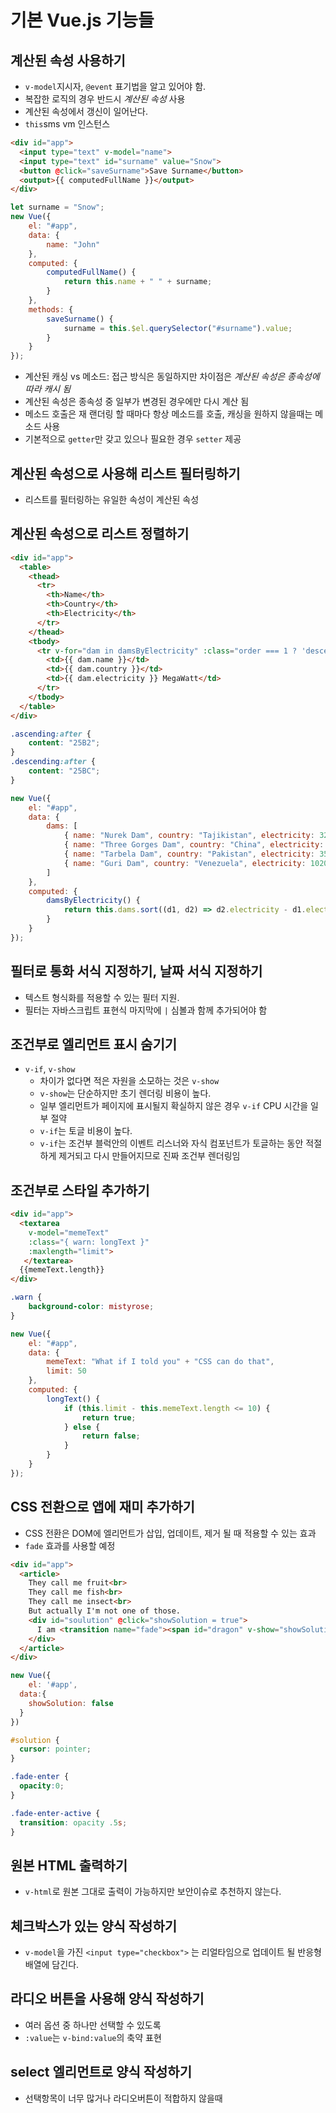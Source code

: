# 기본 Vue.js 기능들

## 계산된 속성 사용하기

* `v-model`지시자, `@event` 표기법을 알고 있어야 함.
* 복잡한 로직의 경우 반드시 _계산된 속성_ 사용
* 계산된 속성에서 갱신이 일어난다.
* `this`sms vm 인스턴스

```html
<div id="app">
  <input type="text" v-model="name">
  <input type="text" id="surname" value="Snow">
  <button @click="saveSurname">Save Surname</button>
  <output>{{ computedFullName }}</output>
</div>
```

```js
let surname = "Snow";
new Vue({
	el: "#app",
	data: {
		name: "John"
	},
	computed: {
		computedFullName() {
			return this.name + " " + surname;
		}
	},
	methods: {
		saveSurname() {
			surname = this.$el.querySelector("#surname").value;
		}
	}
});
```

* 계산된 캐싱 vs 메소드: 접근 방식은 동일하지만 차이점은 _계산된 속성은 종속성에 따라 캐시 됨_
* 계산된 속성은 종속성 중 일부가 변경된 경우에만 다시 계산 됨
* 메소드 호출은 재 랜더링 할 때마다 항상 메소드를 호출, 캐싱을 원하지 않을때는 메소드 사용
* 기본적으로 `getter`만 갖고 있으나 필요한 경우 `setter` 제공

## 계산된 속성으로 사용해 리스트 필터링하기

* 리스트를 필터링하는 유일한 속성이 계산된 속성

## 계산된 속성으로 리스트 정렬하기

```html
<div id="app">
  <table>
    <thead>
      <tr>
        <th>Name</th>
        <th>Country</th>
        <th>Electricity</th>
      </tr>
    </thead>
    <tbody>
      <tr v-for="dam in damsByElectricity" :class="order === 1 ? 'descending' : 'ascending'" @click="sort">
        <td>{{ dam.name }}</td>
        <td>{{ dam.country }}</td>
        <td>{{ dam.electricity }} MegaWatt</td>
      </tr>
    </tbody>
  </table>
</div>
```

```css
.ascending:after {
	content: "25B2";
}
.descending:after {
	content: "25BC";
}
```

```js
new Vue({
	el: "#app",
	data: {
		dams: [
			{ name: "Nurek Dam", country: "Tajikistan", electricity: 3200 },
			{ name: "Three Gorges Dam", country: "China", electricity: 22500 },
			{ name: "Tarbela Dam", country: "Pakistan", electricity: 3500 },
			{ name: "Guri Dam", country: "Venezuela", electricity: 10200 }
		]
	},
	computed: {
		damsByElectricity() {
			return this.dams.sort((d1, d2) => d2.electricity - d1.electricity);
		}
	}
});
```

## 필터로 통화 서식 지정하기, 날짜 서식 지정하기

* 텍스트 형식화를 적용할 수 있는 필터 지원.
* 필터는 자바스크립트 표현식 마지막에 `|` 심볼과 함께 추가되어야 함

## 조건부로 엘리먼트 표시 숨기기

* `v-if`, `v-show`
  * 차이가 없다면 적은 자원을 소모하는 것은 `v-show`
  * `v-show`는 단순하지만 초기 렌더링 비용이 높다.
  * 일부 엘리먼트가 페이지에 표시될지 확실하지 않은 경우 `v-if` CPU 시간을 일부 절약
  * `v-if`는 토글 비용이 높다.
  * `v-if`는 조건부 블럭안의 이벤트 리스너와 자식 컴포넌트가 토글하는 동안 적절하게 제거되고 다시 만들어지므로 진짜 조건부 렌더링임

## 조건부로 스타일 추가하기

```html
<div id="app">
  <textarea
    v-model="memeText"
    :class="{ warn: longText }"
    :maxlength="limit">
   </textarea>
  {{memeText.length}}
</div>
```

```css
.warn {
	background-color: mistyrose;
}
```

```js
new Vue({
	el: "#app",
	data: {
		memeText: "What if I told you" + "CSS can do that",
		limit: 50
	},
	computed: {
		longText() {
			if (this.limit - this.memeText.length <= 10) {
				return true;
			} else {
				return false;
			}
		}
	}
});
```

## CSS 전환으로 앱에 재미 추가하기

* CSS 전환은 DOM에 엘리먼트가 삽입, 업데이트, 제거 될 때 적용할 수 있는 효과
* `fade` 효과를 사용할 예정

``` html
<div id="app">
  <article>
    They call me fruit<br>
    They call me fish<br>
    They call me insect<br>
    But actually I'm not one of those.
    <div id="soulution" @click="showSolution = true">
      I am <transition name="fade"><span id="dragon" v-show="showSolution">Dragon</span></transition>
    </div>
  </article>
</div>
```

``` js
new Vue({
	el: '#app',
  data:{
  	showSolution: false
  }
})
```

``` css
#solution {
  cursor: pointer;
}

.fade-enter {
  opacity:0;
}

.fade-enter-active {
  transition: opacity .5s;
}
```

## 원본 HTML 출력하기
* `v-html`로 원본 그대로 출력이 가능하지만 보안이슈로 추천하지 않는다.

## 체크박스가 있는 양식 작성하기
* `v-model`을 가진 `<input type="checkbox">` 는 리얼타임으로 업데이트 될 반응형 배열에 담긴다.

## 라디오 버튼을 사용해 양식 작성하기
* 여러 옵션 중 하나만 선택할 수 있도록
* `:value`는 `v-bind:value`의 축약 표현 

## select 엘리먼트로 양식 작성하기
* 선택항목이 너무 많거나 라디오버튼이 적합하지 않을때